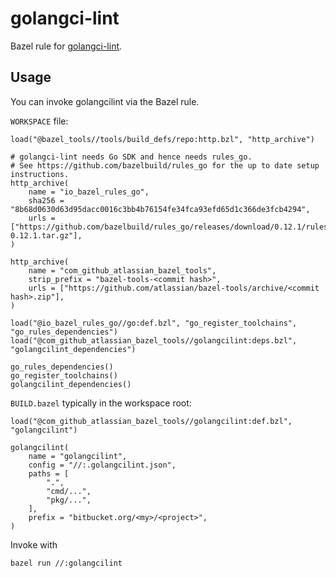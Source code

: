 # golangci-lint

Bazel rule for [golangci-lint](https://github.com/golangci/golangci-lint).

## Usage

You can invoke golangcilint via the Bazel rule.

`WORKSPACE` file:
```bzl
load("@bazel_tools//tools/build_defs/repo:http.bzl", "http_archive")

# golangci-lint needs Go SDK and hence needs rules_go.
# See https://github.com/bazelbuild/rules_go for the up to date setup instructions.
http_archive(
    name = "io_bazel_rules_go",
    sha256 = "8b68d0630d63d95dacc0016c3bb4b76154fe34fca93efd65d1c366de3fcb4294",
    urls = ["https://github.com/bazelbuild/rules_go/releases/download/0.12.1/rules_go-0.12.1.tar.gz"],
)

http_archive(
    name = "com_github_atlassian_bazel_tools",
    strip_prefix = "bazel-tools-<commit hash>",
    urls = ["https://github.com/atlassian/bazel-tools/archive/<commit hash>.zip"],
)

load("@io_bazel_rules_go//go:def.bzl", "go_register_toolchains", "go_rules_dependencies")
load("@com_github_atlassian_bazel_tools//golangcilint:deps.bzl", "golangcilint_dependencies")

go_rules_dependencies()
go_register_toolchains()
golangcilint_dependencies()
```

`BUILD.bazel` typically in the workspace root:
```bzl
load("@com_github_atlassian_bazel_tools//golangcilint:def.bzl", "golangcilint")

golangcilint(
    name = "golangcilint",
    config = "//:.golangcilint.json",
    paths = [
        ".",
        "cmd/...",
        "pkg/...",
    ],
    prefix = "bitbucket.org/<my>/<project>",
)
```
Invoke with
```bash
bazel run //:golangcilint
```
